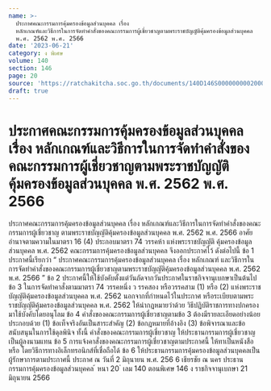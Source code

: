 ```yaml
---
name: >-
  ประกาศคณะกรรมการคุ้มครองข้อมูลส่วนบุคคล เรื่อง
  หลักเกณฑ์และวิธีการในการจัดทำคำสั่งของคณะกรรมการผู้เชี่ยวชาญตามพระราชบัญญัติคุ้มครองข้อมูลส่วนบุคคล
  พ.ศ. 2562 พ.ศ. 2566
date: '2023-06-21'
category: ง พิเศษ
volume: 140
section: 146
page: 20
source: 'https://ratchakitcha.soc.go.th/documents/140D146S0000000002000.pdf'
draft: true
---
```


# ประกาศคณะกรรมการคุ้มครองข้อมูลส่วนบุคคล เรื่อง หลักเกณฑ์และวิธีการในการจัดทำคำสั่งของคณะกรรมการผู้เชี่ยวชาญตามพระราชบัญญัติคุ้มครองข้อมูลส่วนบุคคล พ.ศ. 2562 พ.ศ. 2566

ประกาศคณะกรรมการคุ้มครองข้อมูลส่วนบุคคล เรื่อง หลักเกณฑ์และวิธีการในการจัดทำคำสั่งของคณะกรรมการผู้เชี่ยวชาญ ตามพระราชบัญญัติคุ้มครองข้อมูลส่วนบุคคล พ.ศ. 2562 พ.ศ. 2566 อาศัยอำนาจตามความในมาตรา 16 (4) ประกอบมาตรา 74 วรรคห้า แห่งพระราชบัญญัติ คุ้มครองข้อมูลส่วนบุคคล พ.ศ. 2562 คณะกรรมการคุ้มครองข้อมูลส่วนบุคคล จึงออกประกาศไว้ ดังต่อไปนี้ ข้อ 1 ประกาศนี้เรียกว่า “ ประกาศคณะกรรมการคุ้มครองข้อมูลส่วนบุคคล เรื่อง หลักเกณฑ์ และวิธีการในการจัดทำคำสั่งของคณะกรรมการผู้เชี่ยวชาญตามพระราชบัญญัติคุ้มครองข้อมูลส่วนบุคคล พ.ศ. 2562 พ.ศ. 2566 ” ข้อ 2 ประกาศนี้ให้ใช้บังคับตั้งแต่วันถัดจากวันประกาศในราชกิจจานุเบกษาเป็นต้นไป ข้อ 3 ในการจัดทำคาสั่งตามมาตรา 74 วรรคหนึ่ง ว รรคสอง หรือวรรคสาม (1) หรือ (2) แห่งพระราชบัญญัติคุ้มครองข้อมูลส่วนบุคคล พ.ศ. 2562 นอกจากที่กำหนดไว้ในประกาศ หรือระเบียบตามพระราชบัญญัติคุ้มครองข้อมูลส่วนบุคคล พ.ศ. 2562 ให้นำกฎหมายว่าด้วย วิธีปฏิบัติราชการทางปกครองมาใช้บังคับโดยอนุโลม ข้อ 4 คำสั่งของคณะกรรมการผู้เชี่ยวชาญตามข้อ 3 ต้องมีรายละเอียดอย่างน้อยประกอบด้วย (1) ข้อเท็จจริงอันเป็นสาระสำคัญ (2) ข้อกฎหมายที่อ้างอิง (3) ข้อพิจารณาและข้อสนับสนุนในการใช้ดุลพินิจ ทั้งนี้ คำสั่งของคณะกรรมการผู้เชี่ยวชาญ ให้ประธานกรรมการผู้เชี่ยวชาญเป็นผู้ลงนามแทน ข้อ 5 การแจ้งคาสั่งของคณะกรรมการผู้เชี่ยวชาญตามประกาศนี้ ให้ทาเป็นหนังสือหรือ โดยวิธีการทางอิเล็กทรอนิกส์ที่เชื่อถือได้ ข้อ 6 ให้ประธานกรรมการคุ้มครองข้อมูลส่วนบุคคลเป็นผู้รักษาการตามประกาศนี้ ประกาศ ณ วันที่ 2 มิถุนายน พ.ศ. 256 6 เธียรชัย ณ นคร ประธานกรรมการคุ้มครองข้อมูลส่วนบุคคล ้ หนา 20 ่ เลม 140 ตอนพิเศษ 146 ง ราชกิจจานุเบกษา 21 มิถุนายน 2566
